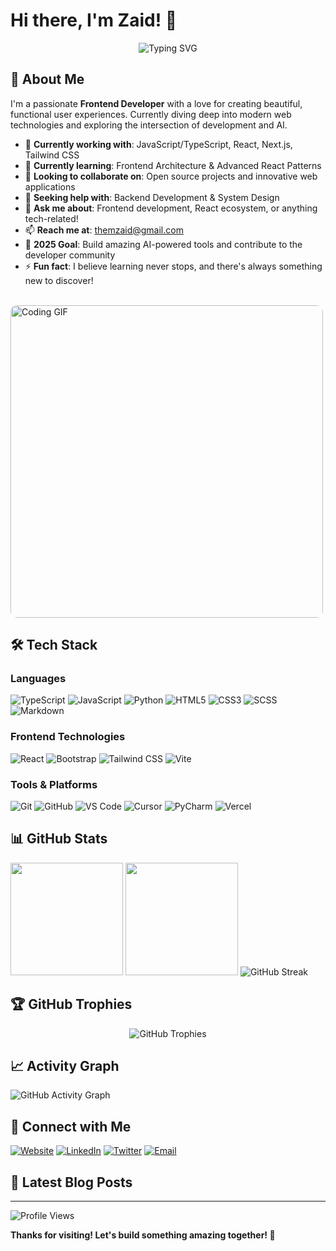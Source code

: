 # Hi there, I'm Zaid! 👋

<div align="center">
  <img src="https://readme-typing-svg.herokuapp.com?font=Fira+Code&pause=1000&color=36BCF7&center=true&vCenter=true&width=435&lines=Frontend+Developer;React+%7C+TypeScript+Enthusiast;Always+Learning+New+Things!" alt="Typing SVG" />
</div>

## 🚀 About Me

I'm a passionate **Frontend Developer** with a love for creating beautiful, functional user experiences. Currently diving deep into modern web technologies and exploring the intersection of development and AI.

- 🔭 **Currently working with**: JavaScript/TypeScript, React, Next.js, Tailwind CSS
- 🌱 **Currently learning**: Frontend Architecture & Advanced React Patterns
- 👯 **Looking to collaborate on**: Open source projects and innovative web applications
- 🤝 **Seeking help with**: Backend Development & System Design
- 💬 **Ask me about**: Frontend development, React ecosystem, or anything tech-related!
- 📫 **Reach me at**: [themzaid@gmail.com](mailto:themzaid@gmail.com)
- 🎯 **2025 Goal**: Build amazing AI-powered tools and contribute to the developer community
- ⚡ **Fun fact**: I believe learning never stops, and there's always something new to discover!

<br/>

<img alt="Coding GIF" src="https://raw.githubusercontent.com/abhisheknaiidu/abhisheknaiidu/master/code.gif" width="500" style="border-radius: 10px;" />

<br/>

## 🛠️ Tech Stack

### Languages
![TypeScript](https://img.shields.io/badge/TypeScript-007ACC?style=for-the-badge&logo=typescript&logoColor=white)
![JavaScript](https://img.shields.io/badge/JavaScript-F7DF1E?style=for-the-badge&logo=javascript&logoColor=black)
![Python](https://img.shields.io/badge/Python-3776AB?style=for-the-badge&logo=python&logoColor=white)
![HTML5](https://img.shields.io/badge/HTML5-E34F26?style=for-the-badge&logo=html5&logoColor=white)
![CSS3](https://img.shields.io/badge/CSS3-1572B6?style=for-the-badge&logo=css3&logoColor=white)
![SCSS](https://img.shields.io/badge/SCSS-CC6699?style=for-the-badge&logo=sass&logoColor=white)
![Markdown](https://img.shields.io/badge/Markdown-000000?style=for-the-badge&logo=markdown&logoColor=white)

### Frontend Technologies
![React](https://img.shields.io/badge/React-20232A?style=for-the-badge&logo=react&logoColor=61DAFB)
![Bootstrap](https://img.shields.io/badge/Bootstrap-563D7C?style=for-the-badge&logo=bootstrap&logoColor=white)
![Tailwind CSS](https://img.shields.io/badge/Tailwind_CSS-38B2AC?style=for-the-badge&logo=tailwind-css&logoColor=white)
![Vite](https://img.shields.io/badge/Vite-646CFF?style=for-the-badge&logo=vite&logoColor=white)

### Tools & Platforms
![Git](https://img.shields.io/badge/Git-F05032?style=for-the-badge&logo=git&logoColor=white)
![GitHub](https://img.shields.io/badge/GitHub-100000?style=for-the-badge&logo=github&logoColor=white)
![VS Code](https://img.shields.io/badge/VS_Code-007ACC?style=for-the-badge&logo=visual-studio-code&logoColor=white)
![Cursor](https://img.shields.io/badge/Cursor-000000?style=for-the-badge&logo=cursor&logoColor=white)
![PyCharm](https://img.shields.io/badge/PyCharm-000000?style=for-the-badge&logo=pycharm&logoColor=white)
![Vercel](https://img.shields.io/badge/Vercel-000000?style=for-the-badge&logo=vercel&logoColor=white)

## 📊 GitHub Stats

<img height="180em" src="https://github-readme-stats.vercel.app/api?username=themzaid&show_icons=true&theme=tokyonight&include_all_commits=true&count_private=true"/>
<img height="180em" src="https://github-readme-stats.vercel.app/api/top-langs/?username=themzaid&layout=compact&langs_count=8&theme=tokyonight&include_all_commits=true&count_private=true"/>

<img src="https://github-readme-streak-stats.herokuapp.com/?user=themzaid&theme=tokyonight" alt="GitHub Streak" />

## 🏆 GitHub Trophies
<div align="center">
  <img src="https://github-profile-trophy.vercel.app/?username=themzaid&theme=onedark&no-frame=false&no-bg=false&margin-w=4" alt="GitHub Trophies" />
</div>

## 📈 Activity Graph
<img src="https://github-readme-activity-graph.vercel.app/graph?username=themzaid&bg_color=1a1b27&color=be90f2&line=638fda&point=35aea1&area=true&hide_border=true" alt="GitHub Activity Graph" />

## 🤝 Connect with Me

[![Website](https://img.shields.io/badge/Website-FF7139?style=for-the-badge&logo=Firefox-Browser&logoColor=white)](https://themzaid.com)
[![LinkedIn](https://img.shields.io/badge/LinkedIn-0077B5?style=for-the-badge&logo=linkedin&logoColor=white)](https://linkedin.com/in/themzaid)
[![Twitter](https://img.shields.io/badge/Twitter-1DA1F2?style=for-the-badge&logo=twitter&logoColor=white)](https://twitter.com/themzaid)
[![Email](https://img.shields.io/badge/Email-D14836?style=for-the-badge&logo=gmail&logoColor=white)](mailto:themzaid@gmail.com)

## 📝 Latest Blog Posts
<!-- BLOG-POST-LIST:START -->
<!-- BLOG-POST-LIST:END -->

---

<img src="https://komarev.com/ghpvc/?username=themzaid&label=Profile%20views&color=0e75b6&style=flat" alt="Profile Views" />

**Thanks for visiting! Let's build something amazing together! 🚀**
